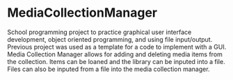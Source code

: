 # MediaCollectionManager
School programming project to practice graphical user interface development, object oriented programming, and using file input/output.  Previous project was used as a template for a code to implement with a GUI.  
Media Collection Manager allows for adding and deleting media items from the collection.  Items can be loaned and the library can be inputed into a file.  Files can also be inputed from a file into the media collection manager.
